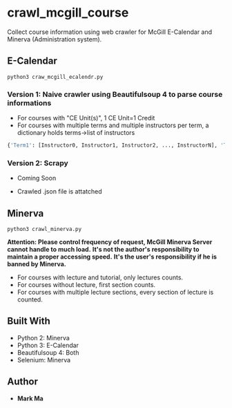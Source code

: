 # crawl_mcgill_course
Collect course information using web crawler for McGill E-Calendar and Minerva (Administration system). 

## E-Calendar
```
python3 craw_mcgill_ecalendr.py
```
### Version 1: Naive crawler using Beautifulsoup 4 to parse course informations
* For courses with "CE Unit(s)", 1 CE Unit=1 Credit
* For courses with multiple terms and multiple instructors per term, a dictionary holds terms->list of instructors 
```Python
{'Term1': [Instructor0, Instructor1, Instructor2, ..., InstructorN], 'Term2': [Instructor0, Instructor1, Instructor2, ...,InstructorN]}
```

### Version 2: Scrapy
* Coming Soon

* Crawled .json file is attatched

## Minerva
```
python3 crawl_minerva.py
```
**Attention: Please control frequency of request, McGill Minerva Server cannot handle to much load.**
**It's not the author's responsibility to maintain a proper accessing speed.**
**It's the user's responsibility if he is banned by Minerva.**

* For courses with lecture and tutorial, only lectures counts. 
* For courses without lecture, first section counts. 
* For courses with multiple lecture sections, every section of lecture is counted. 

## Built With

* Python 2: Minerva
* Python 3: E-Calendar
* Beautifulsoup 4: Both
* Selenium: Minerva

## Author

* **Mark Ma**

